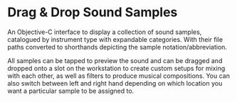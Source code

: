 # Drag & Drop Sound Samples

An Objective-C interface to display a collection of sound samples, catalogued by instrument type with expandable categories. With their file paths converted to shorthands depicting the sample notation/abbreviation.

All samples can be tapped to preview the sound and can be dragged and dropped onto a slot on the workstation to create custom setups for mixing with each other, as well as filters to produce musical compositions. You can also switch between left and right hand depending on which location you want a particular sample to be assigned to.
